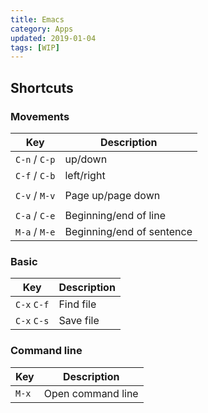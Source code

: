 ```yaml
---
title: Emacs
category: Apps
updated: 2019-01-04
tags: [WIP]
---
```


## Shortcuts

<!-- {.-three-column} -->

### Movements

| Key           | Description               |
| ------------- | ------------------------- |
| `C-n` / `C-p` | up/down                   |
| `C-f` / `C-b` | left/right                |
|               |                           |
| `C-v` / `M-v` | Page up/page down         |
|               |                           |
| `C-a` / `C-e` | Beginning/end of line     |
| `M-a` / `M-e` | Beginning/end of sentence |

### Basic

| Key         | Description |
| ----------- | ----------- |
| `C-x` `C-f` | Find file   |
| `C-x` `C-s` | Save file   |

### Command line

| Key   | Description       |
| ----- | ----------------- |
| `M-x` | Open command line |
